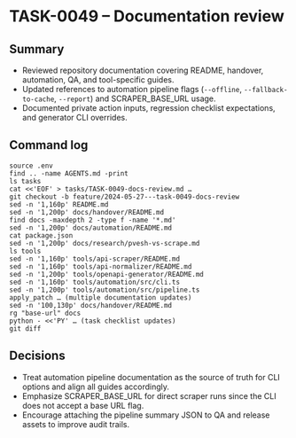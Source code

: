 # TASK-0049 – Documentation review

## Summary
- Reviewed repository documentation covering README, handover, automation, QA, and tool-specific guides.
- Updated references to automation pipeline flags (`--offline`, `--fallback-to-cache`, `--report`) and SCRAPER_BASE_URL usage.
- Documented private action inputs, regression checklist expectations, and generator CLI overrides.

## Command log
```
source .env
find .. -name AGENTS.md -print
ls tasks
cat <<'EOF' > tasks/TASK-0049-docs-review.md …
git checkout -b feature/2024-05-27---task-0049-docs-review
sed -n '1,160p' README.md
sed -n '1,200p' docs/handover/README.md
find docs -maxdepth 2 -type f -name '*.md'
sed -n '1,200p' docs/automation/README.md
cat package.json
sed -n '1,200p' docs/research/pvesh-vs-scrape.md
ls tools
sed -n '1,160p' tools/api-scraper/README.md
sed -n '1,160p' tools/api-normalizer/README.md
sed -n '1,200p' tools/openapi-generator/README.md
sed -n '1,160p' tools/automation/src/cli.ts
sed -n '1,200p' tools/automation/src/pipeline.ts
apply_patch … (multiple documentation updates)
sed -n '100,130p' docs/handover/README.md
rg "base-url" docs
python - <<'PY' … (task checklist updates)
git diff
```

## Decisions
- Treat automation pipeline documentation as the source of truth for CLI options and align all guides accordingly.
- Emphasize SCRAPER_BASE_URL for direct scraper runs since the CLI does not accept a base URL flag.
- Encourage attaching the pipeline summary JSON to QA and release assets to improve audit trails.
